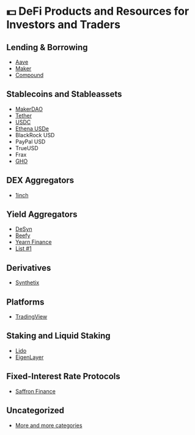 # 💵 DeFi Products and Resources for Investors and Traders

## Lending & Borrowing

- [Aave](https://aave.com/)
- [Maker](https://makerdao.com/en/)
- [Compound](https://compound.finance/)

## Stablecoins and Stableassets

- [MakerDAO](https://makerdao.com/en/)
- [Tether](https://tether.to/)
- [USDC](https://www.circle.com/usdc)
- [Ethena USDe](https://ethena.fi/)
- BlackRock USD
- PayPal USD
- TrueUSD
- Frax
- [GHO](https://aave.com/gho)

## DEX Aggregators

- [1inch](https://1inch.io/)

## Yield Aggregators

- [DeSyn](https://www.desyn.io/#/)
- [Beefy](https://beefy.finance/)
- [Yearn Finance](https://yearn.fi/)
- [List #1](https://defiprime.com/yield-aggregators)

## Derivatives

- [Synthetix](https://synthetix.io/)

## Platforms

- [TradingView](https://www.tradingview.com/)

## Staking and Liquid Staking

- [Lido](https://lido.fi/)
- [EigenLayer](https://www.eigenlayer.xyz/)

## Fixed-Interest Rate Protocols

- [Saffron Finance](https://www.saffron.finance/)

## Uncategorized

- [More and more categories](https://defillama.com/categories)
